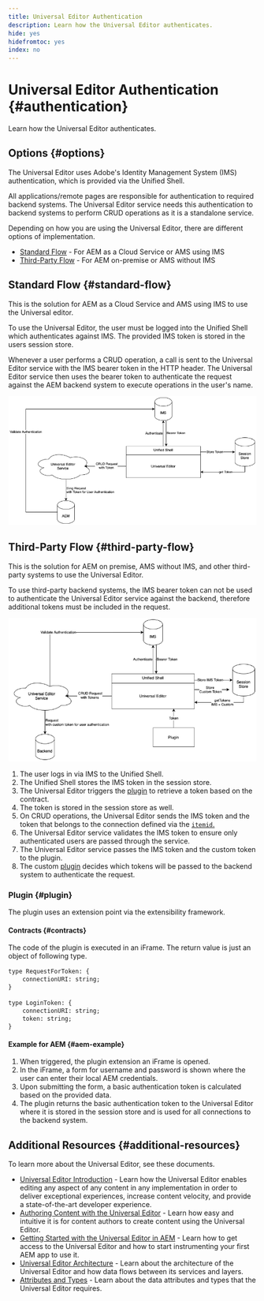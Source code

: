 ```yaml
---
title: Universal Editor Authentication
description: Learn how the Universal Editor authenticates.
hide: yes
hidefromtoc: yes
index: no
---
```


# Universal Editor Authentication {#authentication}

Learn how the Universal Editor authenticates.

## Options {#options}

The Universal Editor uses Adobe's Identity Management System (IMS) authentication, which is provided via the Unified Shell.

All applications/remote pages are responsible for authentication to required backend systems. The Universal Editor service needs this authentication to backend systems to perform CRUD operations as it is a standalone service.

Depending on how you are using the Universal Editor, there are different options of implementation.

* [Standard Flow](#standard-flow) - For AEM as a Cloud Service or AMS using IMS
* [Third-Party Flow](#third-party-flow) - For AEM on-premise or AMS without IMS

## Standard Flow {#standard-flow}

This is the solution for AEM as a Cloud Service and AMS using IMS to use the Universal editor.

To use the Universal Editor, the user must be logged into the Unified Shell which authenticates against IMS. The provided IMS token is stored in the users session store.

Whenever a user performs a CRUD operation, a call is sent to the Universal Editor service with the IMS bearer token in the HTTP header. The Universal Editor service then uses the bearer token to authenticate the request against the AEM backend system to execute operations in the user's name.

![Standard authentication flow](assets/standard-flow.png)

## Third-Party Flow {#third-party-flow}

This is the solution for AEM on premise, AMS without IMS, and other third-party systems to use the Universal Editor.

To use third-party backend systems, the IMS bearer token can not be used to authenticate the Universal Editor service against the backend, therefore additional tokens must be included in the request.

![Third-party authentication flow](assets/third-party-flow.png)

1. The user logs in via IMS to the Unified Shell.
1. The Unified Shell stores the IMS token in the session store.
1. The Universal Editor triggers the [plugin](#plugin) to retrieve a token based on the contract.
1. The token is stored in the session store as well.
1. On CRUD operations, the Universal Editor sends the IMS token and the token that belongs to the connection defined via the [`itemid`.](attribute-types.md)
1. The Universal Editor service validates the IMS token to ensure only authenticated users are passed through the service.
1. The Universal Editor service passes the IMS token and the custom token to the plugin.
1. The custom [plugin](#plugin) decides which tokens will be passed to the backend system to authenticate the request.

### Plugin {#plugin}

The plugin uses an extension point via the extensibility framework.

#### Contracts {#contracts}

The code of the plugin is executed in an iFrame. The return value is just an object of following type.

```text
type RequestForToken: {
    connectionURI: string;
}
 
type LoginToken: {
    connectionURI: string;
    token: string;
}
```

#### Example for AEM {#aem-example}

1. When triggered, the plugin extension an iFrame is opened.
1. In the iFrame, a form for username and password is shown where the user can enter their local AEM credentials.
1. Upon submitting the form, a basic authentication token is calculated based on the provided data.
1. The plugin returns the basic authentication token to the Universal Editor where it is stored in the session store and is used for all connections to the backend system.

## Additional Resources {#additional-resources}

To learn more about the Universal Editor, see these documents.

* [Universal Editor Introduction](introduction.md) - Learn how the Universal Editor enables editing any aspect of any content in any implementation in order to deliver exceptional experiences, increase content velocity, and provide a state-of-the-art developer experience.
* [Authoring Content with the Universal Editor](authoring.md) - Learn how easy and intuitive it is for content authors to create content using the Universal Editor.
* [Getting Started with the Universal Editor in AEM](getting-started.md) - Learn how to get access to the Universal Editor and how to start instrumenting your first AEM app to use it.
* [Universal Editor Architecture](architecture.md) - Learn about the architecture of the Universal Editor and how data flows between its services and layers.
* [Attributes and Types](attribute-types.md) - Learn about the data attributes and types that the Universal Editor requires.
